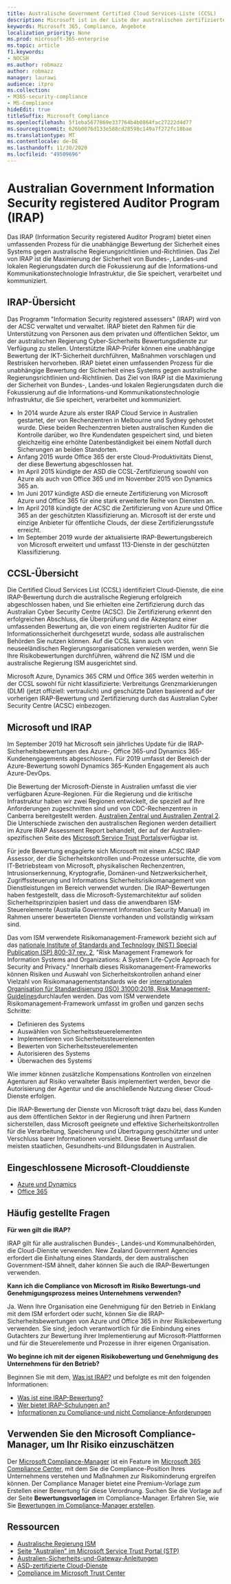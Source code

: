 ```yaml
---
title: Australische Government Certified Cloud Services-Liste (CCSL)
description: Microsoft ist in der Liste der australischen zertifizierten Cloud-Dienste sowohl für nicht klassifizierte Verbreitungs Grenzmarkierungen (DLM) als auch für geschützte Daten basierend auf einer IRAP-Bewertung und Zertifizierung durch das Australian Cyber Security Centre (ACSC) enthalten.
keywords: Microsoft 365, Compliance, Angebote
localization_priority: None
ms.prod: microsoft-365-enterprise
ms.topic: article
f1.keywords:
- NOCSH
ms.author: robmazz
author: robmazz
manager: laurawi
audience: itpro
ms.collection:
- M365-security-compliance
- MS-Compliance
hideEdit: true
titleSuffix: Microsoft Compliance
ms.openlocfilehash: 5f1eba5677869e337764b4b0864fac27222d4d77
ms.sourcegitcommit: 626b0076d133e588cd28598c149a7f272fc18bae
ms.translationtype: MT
ms.contentlocale: de-DE
ms.lasthandoff: 11/30/2020
ms.locfileid: "49509696"
---
```

# <a name="australian-government-information-security-registered-assessor-program-irap"></a>Australian Government Information Security registered Auditor Program (IRAP)

Das IRAP (Information Security registered Auditor Program) bietet einen umfassenden Prozess für die unabhängige Bewertung der Sicherheit eines Systems gegen australische Regierungsrichtlinien und-Richtlinien. Das Ziel von IRAP ist die Maximierung der Sicherheit von Bundes-, Landes-und lokalen Regierungsdaten durch die Fokussierung auf die Informations-und Kommunikationstechnologie Infrastruktur, die Sie speichert, verarbeitet und kommuniziert.

## <a name="irap-overview"></a>IRAP-Übersicht

Das Programm "Information Security registered assessers" (IRAP) wird von der ACSC verwaltet und verwaltet. IRAP bietet den Rahmen für die Unterstützung von Personen aus dem privaten und öffentlichen Sektor, um der australischen Regierung Cyber-Sicherheits Bewertungsdienste zur Verfügung zu stellen. Unterstützte IRAP-Prüfer können eine unabhängige Bewertung der IKT-Sicherheit durchführen, Maßnahmen vorschlagen und Restrisiken hervorheben. IRAP bietet einen umfassenden Prozess für die unabhängige Bewertung der Sicherheit eines Systems gegen australische Regierungsrichtlinien und-Richtlinien. Das Ziel von IRAP ist die Maximierung der Sicherheit von Bundes-, Landes-und lokalen Regierungsdaten durch die Fokussierung auf die Informations-und Kommunikationstechnologie Infrastruktur, die Sie speichert, verarbeitet und kommuniziert.

- In 2014 wurde Azure als erster IRAP Cloud Service in Australien gestartet, der von Rechenzentren in Melbourne und Sydney gehostet wurde. Diese beiden Rechenzentren bieten australischen Kunden die Kontrolle darüber, wo Ihre Kundendaten gespeichert sind, und bieten gleichzeitig eine erhöhte Datenbeständigkeit bei einem Notfall durch Sicherungen an beiden Standorten.
- Anfang 2015 wurde Office 365 der erste Cloud-Produktivitäts Dienst, der diese Bewertung abgeschlossen hat.
- Im April 2015 kündigte der ASD die CCSL-Zertifizierung sowohl von Azure als auch von Office 365 und im November 2015 von Dynamics 365 an.
- Im Juni 2017 kündigte ASD die erneute Zertifizierung von Microsoft Azure und Office 365 für eine stark erweiterte Reihe von Diensten an.
- Im April 2018 kündigte der ACSC die Zertifizierung von Azure und Office 365 an der geschützten Klassifizierung an. Microsoft ist der erste und einzige Anbieter für öffentliche Clouds, der diese Zertifizierungsstufe erreicht.
- Im September 2019 wurde der aktualisierte IRAP-Bewertungsbereich von Microsoft erweitert und umfasst 113-Dienste in der geschützten Klassifizierung.

## <a name="ccsl-overview"></a>CCSL-Übersicht

Die Certified Cloud Services List (CCSL) identifiziert Cloud-Dienste, die eine IRAP-Bewertung durch die australische Regierung erfolgreich abgeschlossen haben, und Sie erhielten eine Zertifizierung durch das Australian Cyber Security Centre (ACSC). Die Zertifizierung erkennt den erfolgreichen Abschluss, die Überprüfung und die Akzeptanz einer umfassenden Bewertung an, die von einem registrierten Auditor für die Informationssicherheit durchgesetzt wurde, sodass alle australischen Behörden Sie nutzen können. Auf die CCSL kann auch von neuseeländischen Regierungsorganisationen verwiesen werden, wenn Sie Ihre Risikobewertungen durchführen, während die NZ ISM und die australische Regierung ISM ausgerichtet sind.

Microsoft Azure, Dynamics 365 CRM und Office 365 werden weiterhin in der CCSL sowohl für nicht klassifizierte: Verbreitungs Grenzmarkierungen (DLM) (jetzt offiziell: vertraulich) und geschützte Daten basierend auf der vorherigen IRAP-Bewertung und Zertifizierung durch das Australian Cyber Security Centre (ACSC) einbezogen.

## <a name="microsoft-and-irap"></a>Microsoft und IRAP

Im September 2019 hat Microsoft sein jährliches Update für die IRAP-Sicherheitsbewertungen des Azure-, Office 365-und Dynamics 365-Kundenengagements abgeschlossen. Für 2019 umfasst der Bereich der Azure-Bewertung sowohl Dynamics 365-Kunden Engagement als auch Azure-DevOps.

Die Bewertung der Microsoft-Dienste in Australien umfasst die vier verfügbaren Azure-Regionen. Für die Regierung und die kritische Infrastruktur haben wir zwei Regionen entwickelt, die speziell auf Ihre Anforderungen zugeschnitten sind und von CDC-Rechenzentren in Canberra bereitgestellt werden. [Australien Zentral und Australien Zentral 2](https://azure.microsoft.com/global-infrastructure/australia/). Die Unterschiede zwischen den australischen Regionen werden detailliert im Azure IRAP Assessment Report behandelt, der auf der Australien-spezifischen Seite des [Microsoft Service Trust Portals](https://aka.ms/au-irap)verfügbar ist.

Für jede Bewertung engagierte sich Microsoft mit einem ACSC IRAP Assessor, der die Sicherheitskontrollen und-Prozesse untersuchte, die vom IT-Betriebsteam von Microsoft, physikalischen Rechenzentren, Intrusionserkennung, Kryptografie, Domänen-und Netzwerksicherheit, Zugriffssteuerung und Informations Sicherheitsrisikomanagement von Dienstleistungen im Bereich verwendet wurden. Die IRAP-Bewertungen haben festgestellt, dass die Microsoft-Systemarchitektur auf soliden Sicherheitsprinzipien basiert und dass die anwendbaren ISM-Steuerelemente (Australia Government Information Security Manual) im Rahmen unserer bewerteten Dienste vorhanden und vollständig wirksam sind.

Das vom ISM verwendete Risikomanagement-Framework bezieht sich auf das [nationale Institute of Standards and Technology (NIST) Special Publication (SP) 800-37 rev. 2](https://csrc.nist.gov/publications/detail/sp/800-37/rev-2/final), "Risk Management Framework for Information Systems and Organizations: A System Life-Cycle Approach for Security and Privacy." Innerhalb dieses Risikomanagement-Frameworks können Risiken und Auswahl von Sicherheitskontrollen anhand einer Vielzahl von Risikomanagementstandards wie der [internationalen Organisation für Standardisierung (ISO) 31000:2018, Risk Management-Guidelines](https://www.iso.org/standard/65694.html)durchlaufen werden. Das vom ISM verwendete Risikomanagement-Framework umfasst im großen und ganzen sechs Schritte:

- Definieren des Systems
- Auswählen von Sicherheitssteuerelementen
- Implementieren von Sicherheitssteuerelementen
- Bewerten von Sicherheitssteuerelementen
- Autorisieren des Systems
- Überwachen des Systems

Wie immer können zusätzliche Kompensations Kontrollen von einzelnen Agenturen auf Risiko verwalteter Basis implementiert werden, bevor die Autorisierung der Agentur und die anschließende Nutzung dieser Cloud-Dienste erfolgen.

Die IRAP-Bewertung der Dienste von Microsoft trägt dazu bei, dass Kunden aus dem öffentlichen Sektor in der Regierung und ihren Partnern sicherstellen, dass Microsoft geeignete und effektive Sicherheitskontrollen für die Verarbeitung, Speicherung und Übertragung geschützter und unter Verschluss barer Informationen vorsieht. Diese Bewertung umfasst die meisten staatlichen, Gesundheits-und Bildungsdaten in Australien.

## <a name="microsoft-in-scope-cloud-services"></a>Eingeschlossene Microsoft-Clouddienste

- [Azure und Dynamics](https://aka.ms/AzureCompliance)
- [Office 365](https://aka.ms/Office365ComplianceOfferings)

## <a name="frequently-asked-questions"></a>Häufig gestellte Fragen

**Für wen gilt die IRAP?**

IRAP gilt für alle australischen Bundes-, Landes-und Kommunalbehörden, die Cloud-Dienste verwenden. New Zealand Government Agencies erfordert die Einhaltung eines Standards, der dem australischen Government-ISM ähnelt, daher können Sie auch die IRAP-Bewertungen verwenden.

**Kann ich die Compliance von Microsoft im Risiko Bewertungs-und Genehmigungsprozess meines Unternehmens verwenden?**

Ja. Wenn Ihre Organisation eine Genehmigung für den Betrieb in Einklang mit dem ISM erfordert oder sucht, können Sie die IRAP-Sicherheitsbewertungen von Azure und Office 365 in ihrer Risikobewertung verwenden. Sie sind; jedoch verantwortlich für die Einbindung eines Gutachters zur Bewertung ihrer Implementierung auf Microsoft-Plattformen und für die Steuerelemente und Prozesse in ihrer eigenen Organisation.

**Wo beginne ich mit der eigenen Risikobewertung und Genehmigung des Unternehmens für den Betrieb?**

Beginnen Sie mit dem, [Was ist IRAP?](https://www.cyber.gov.au/irap/what-irap) und befolgte es mit den folgenden Informationen:

- [Was ist eine IRAP-Bewertung?](https://acsc.gov.au/infosec/irap/irap_assessments.htm)
- [Wer bietet IRAP-Schulungen an?](https://acsc.gov.au/infosec/irap/training.htm)
- [Informationen zu Compliance-und nicht Compliance-Anforderungen](https://acsc.gov.au/infosec/irap/compliance.htm)

## <a name="use-microsoft-compliance-manager-to-assess-your-risk"></a>Verwenden Sie den Microsoft Compliance-Manager, um Ihr Risiko einzuschätzen

Der [Microsoft Compliance-Manager](https://docs.microsoft.com/microsoft-365/compliance/compliance-manager) ist ein Feature im [Microsoft 365 Compliance Center](https://docs.microsoft.com/microsoft-365/compliance/microsoft-365-compliance-center), mit dem Sie die Compliance-Position Ihres Unternehmens verstehen und Maßnahmen zur Risikominderung ergreifen können. Der Compliance Manager bietet eine Premium-Vorlage zum Erstellen einer Bewertung für diese Verordnung. Suchen Sie die Vorlage auf der Seite **Bewertungsvorlagen** im Compliance-Manager. Erfahren Sie, wie Sie [Bewertungen im Compliance-Manager erstellen](https://docs.microsoft.com/microsoft-365/compliance/compliance-manager-assessments).

## <a name="resources"></a>Ressourcen

- [Australische Regierung ISM](https://acsc.gov.au/infosec/ism/index.htm)
- [Seite "Australien" im Microsoft Service Trust Portal (STP)](https://aka.ms/au-irap)
- [Australien-Sicherheits-und-Gateway-Anleitungen](https://docs.microsoft.com/azure/azure-australia)
- [ASD-zertifizierte Cloud-Dienste](https://acsc.gov.au/infosec/irap/certified_clouds.htm)
- [Compliance im Microsoft Trust Center](https://www.microsoft.com/trust-center/compliance/compliance-overview)
